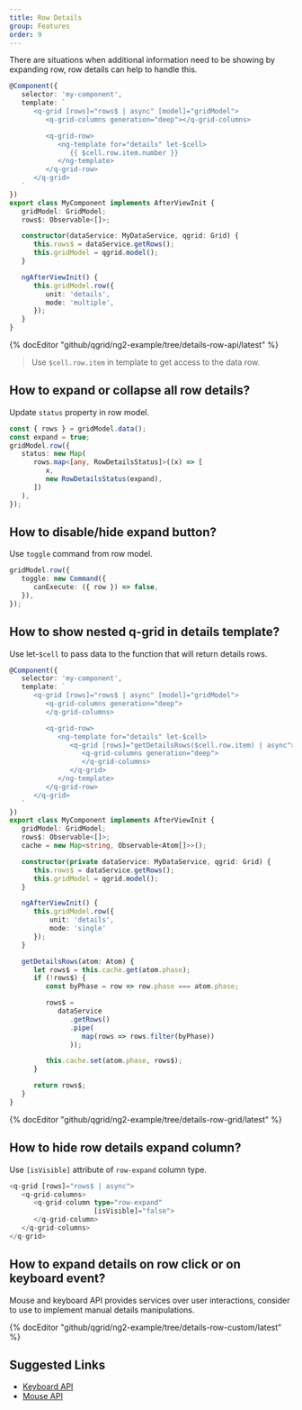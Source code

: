 ```yaml
---
title: Row Details
group: Features
order: 9
---
```


There are situations when additional information need to be showing by expanding row, row details can help to handle this.

```typescript
@Component({
   selector: 'my-component',
   template: `
      <q-grid [rows]="rows$ | async" [model]="gridModel">
         <q-grid-columns generation="deep"></q-grid-columns>

         <q-grid-row>
            <ng-template for="details" let-$cell>
               {{ $cell.row.item.number }}
            </ng-template>
         </q-grid-row>
      </q-grid>
   `
})
export class MyComponent implements AfterViewInit {
   gridModel: GridModel;
   rows$: Observable<[]>;

   constructor(dataService: MyDataService, qgrid: Grid) {
      this.rows$ = dataService.getRows();
      this.gridModel = qgrid.model();
   }

   ngAfterViewInit() {
      this.gridModel.row({
         unit: 'details',
         mode: 'multiple',
      });
   }
}
```

{% docEditor "github/qgrid/ng2-example/tree/details-row-api/latest" %}

> Use `$cell.row.item` in template to get access to the data row.

## How to expand or collapse all row details?

Update `status` property in row model.

```typescript
const { rows } = gridModel.data();
const expand = true;
gridModel.row({
   status: new Map(
      rows.map<[any, RowDetailsStatus]>((x) => [
         x,
         new RowDetailsStatus(expand),
      ])
   ),
});
```

## How to disable/hide expand button?

Use `toggle` command from row model.

```typescript
gridModel.row({
   toggle: new Command({
      canExecute: ({ row }) => false,
   }),
});
```

## How to show nested q-grid in details template?

Use let-`$cell` to pass data to the function that will return details rows.

```typescript
@Component({
   selector: 'my-component',
   template: `
      <q-grid [rows]="rows$ | async" [model]="gridModel">
         <q-grid-columns generation="deep">
         </q-grid-columns>

         <q-grid-row>
            <ng-template for="details" let-$cell>
               <q-grid [rows]="getDetailsRows($cell.row.item) | async">
                  <q-grid-columns generation="deep">
                  </q-grid-columns>
               </q-grid>
            </ng-template>
         </q-grid-row>
      </q-grid>
   `
})
export class MyComponent implements AfterViewInit {
   gridModel: GridModel;
   rows$: Observable<[]>;
   cache = new Map<string, Observable<Atom[]>>();

   constructor(private dataService: MyDataService, qgrid: Grid) {
      this.rows$ = dataService.getRows();
      this.gridModel = qgrid.model();
   }

   ngAfterViewInit() {
      this.gridModel.row({
          unit: 'details',
          mode: 'single'
      });
   }

   getDetailsRows(atom: Atom) {
      let rows$ = this.cache.get(atom.phase);
      if (!rows$) {
         const byPhase = row => row.phase === atom.phase;

         rows$ =
            dataService
               .getRows()
               .pipe(
                  map(rows => rows.filter(byPhase))
               ));

         this.cache.set(atom.phase, rows$);
      }

      return rows$;
   }
}
```

{% docEditor "github/qgrid/ng2-example/tree/details-row-grid/latest" %}

## How to hide row details expand column?

Use `[isVisible]` attribute of `row-expand` column type.

```typescript
<q-grid [rows]="rows$ | async">
   <q-grid-columns>
      <q-grid-column type="row-expand"
                     [isVisible]="false">
      </q-grid-column>
   </q-grid-columns>
</q-grid>
```

## How to expand details on row click or on keyboard event?

Mouse and keyboard API provides services over user interactions, consider to use to implement manual details manipulations.

{% docEditor "github/qgrid/ng2-example/tree/details-row-custom/latest" %}

## Suggested Links

* [Keyboard API](/reference/keyboard.html)
* [Mouse API](/reference/mouse.html)
